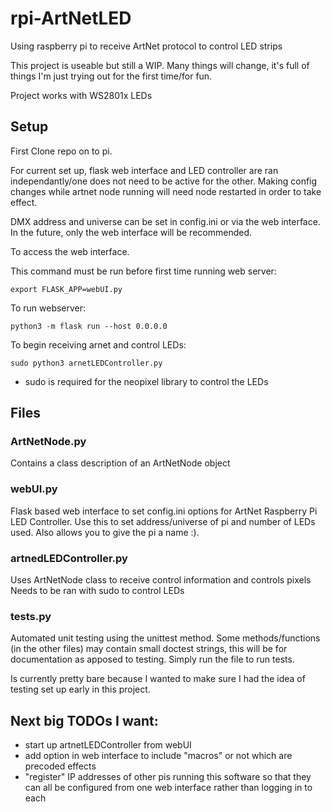 # rpi-ArtNetLED
Using raspberry pi to receive ArtNet protocol to control LED strips

This project is useable but still a WIP. Many things will change, it's full of things I'm just trying out for the first time/for fun.

Project works with WS2801x LEDs

## Setup
First Clone repo on to pi.

For current set up, flask web interface and LED controller are ran independantly/one does not need to be active for the other. Making config changes while artnet node running will need node restarted in order to take effect.

DMX address and universe can be set in config.ini or via the web interface. In the future, only the web interface will be recommended.

To access the web interface.

This command must be run before first time running web server:
```
export FLASK_APP=webUI.py
```

To run webserver:
```
python3 -m flask run --host 0.0.0.0
```

To begin receiving arnet and control LEDs:
```
sudo python3 arnetLEDController.py
```

 - sudo is required for the neopixel library to control the LEDs

## Files
### ArtNetNode.py
Contains a class description of an ArtNetNode object

### webUI.py
Flask based web interface to set config.ini options for ArtNet Raspberry Pi LED Controller.
Use this to set address/universe of pi and number of LEDs used. Also allows you to give the pi a name :).

### artnedLEDController.py
Uses ArtNetNode class to receive control information and controls pixels
Needs to be ran with sudo to control LEDs

### tests.py
Automated unit testing using the unittest method. Some methods/functions (in the other files) may contain small doctest strings, this will be for documentation as apposed to testing.
Simply run the file to run tests.

Is currently pretty bare because I wanted to make sure I had the idea of testing set up early in this project.

## Next big TODOs I want:
 - start up artnetLEDController from webUI
 - add option in web interface to include "macros" or not which are precoded effects
 - "register" IP addresses of other pis running this software so that they can all be configured from one web interface rather than logging in to each



